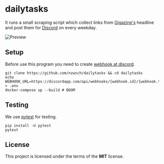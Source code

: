 # dailytasks

It runs a small scraping script which collect links from [Gigazine's][gigazine]
headline and post them for [Discord][discord] on every weekday.

![Preview](https://i.gyazo.com/b7a29ceea84aebfe0f5ecdaf6b16ace2.png)

## Setup

Before use this program you need to create [webhook at discord][webhook].

    git clone https://github.com/nzwsch/dailytasks && cd dailytasks
    echo WEBHOOK_URL=https://discordapp.com/api/webhooks/{webhook.id}/{webhook.token} > .env
    docker-compose up --build # BOOM

## Testing

We use [pytest](https://pypi.org/project/pytest/) for testing.

    pip install -U pytest
    pytest

## License

This project is licensed under the terms of the **MIT** license.

[gigazine]: https://gigazine.net
[discord]:  https://discord.com
[webhook]:  https://support.discord.com/hc/en-us/articles/228383668-Intro-to-Webhooks
